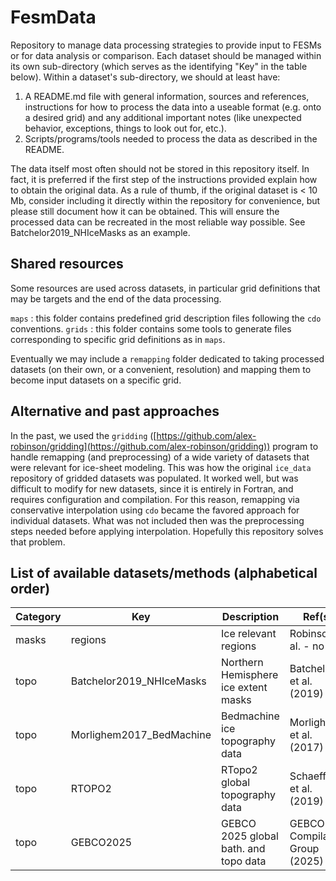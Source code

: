 # FesmData

Repository to manage data processing strategies to provide input to FESMs or for data analysis or comparison. Each dataset should be managed within its own sub-directory (which serves as the identifying "Key" in the table below). Within a dataset's sub-directory, we should at least have:

1. A README.md file with general information, sources and references, instructions for how to process the data into a useable format (e.g. onto a desired grid) and any additional important notes (like unexpected behavior, exceptions, things to look out for, etc.).
2. Scripts/programs/tools needed to process the data as described in the README.

The data itself most often should not be stored in this repository itself. In fact, it is preferred if the first step of the instructions provided explain how to obtain the original data. As a rule of thumb, if the original dataset is < 10 Mb, consider including it directly within the repository for convenience, but please still document how it can be obtained. This will ensure the processed data can be recreated in the most reliable way possible. See Batchelor2019_NHIceMasks as an example.

## Shared resources

Some resources are used across datasets, in particular grid definitions that may be targets and the end of the data processing.

`maps` : this folder contains predefined grid description files following the `cdo` conventions.
`grids` : this folder contains some tools to generate files corresponding to specific grid definitions as in `maps`.

Eventually we may include a `remapping` folder dedicated to taking processed datasets (on their own, or a convenient, resolution) and mapping them to become input datasets on a specific grid.

## Alternative and past approaches

In the past, we used the `gridding` ([https://github.com/alex-robinson/gridding](https://github.com/alex-robinson/gridding)) program to handle remapping (and preprocessing) of a wide variety of datasets that were relevant for ice-sheet modeling. This was how the original `ice_data` repository of gridded datasets was populated. It worked well, but was difficult to modify for new datasets, since it is entirely in Fortran, and requires configuration and compilation. For this reason, remapping via conservative interpolation using `cdo` became the favored approach for individual datasets. What was not included then was the preprocessing steps needed before applying interpolation. Hopefully this repository solves that problem.

## List of available datasets/methods (alphabetical order)

| Category | Key | Description | Ref(s) |
|----------|-----|-------------|--------|
| masks    | regions                  | Ice relevant regions                  | Robinson et al.  - no ref      |
| topo     | Batchelor2019_NHIceMasks | Northern Hemisphere ice extent masks  | Batchelor et al. (2019)        |
| topo     | Morlighem2017_BedMachine | Bedmachine ice topography data        | Morlighem et al. (2017)        |
| topo     | RTOPO2                   | RTopo2 global topography data         | Schaeffer et al. (2019)        |
| topo     | GEBCO2025                | GEBCO 2025 global bath. and topo data | GEBCO Compilation Group (2025) |